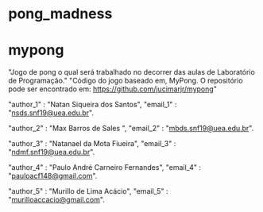 # pong_madness
# mypong

"Jogo de pong o qual será trabalhado no decorrer das aulas de Laboratório de Programação."
"Código do jogo baseado em, MyPong. O repositório pode ser encontrado em: https://github.com/jucimarjr/mypong"

"author_1" : "Natan Siqueira dos Santos", "email_1" : "nsds.snf19@uea.edu.br".

"author_2" : "Max Barros de Sales ", "email_2" : "mbds.snf19@uea.edu.br".

"author_3" : "Natanael da Mota Fiueira", "email_3" : "ndmf.snf19@uea.edu.br".

"author_4" : "Paulo André Carneiro Fernandes", "email_4" : "pauloacf148@gmail.com".

"author_5" : "Murillo de Lima Acácio", "email_5" : "murilloaccacio@gmail.com".
